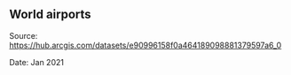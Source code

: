 ## World airports

Source: https://hub.arcgis.com/datasets/e90996158f0a464189098881379597a6_0

Date: Jan 2021